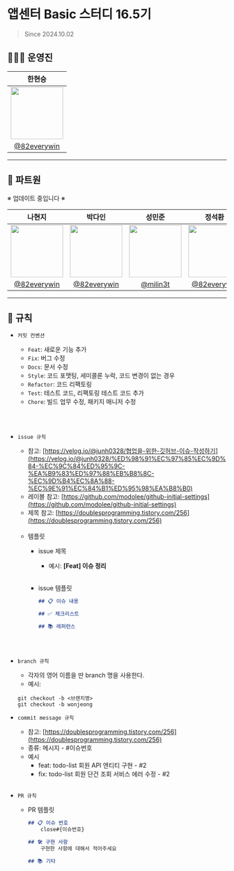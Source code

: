 # 앱센터 Basic 스터디 16.5기
> Since 2024.10.02

## 👩🏻‍💻 운영진

|한현승|
|:-:|
|<a href="https://github.com/82everywin"><img src="https://avatars.githubusercontent.com/u/109841880?v=4" width="120"></a>|    
|[@82everywin](https://github.com/82evrywin)|
---

## 👫 파트원
<p> ※ 업데이트 중입니다  ※  </p>

|나현지|박다인|성민준|정석환|
|:-:|:-:|:-:|:-:|
| <a href="https://github.com/82everywin"><img src="https://avatars.githubusercontent.com/u/109841880?v=4" width="120"></a> |<a href="https://github.com/82everywin"><img src="https://avatars.githubusercontent.com/u/109841880?v=4" width="120"></a>| <a href="https://github.com/milin3t"><img src="https://avatars.githubusercontent.com/u/103179228?v=4" width="120"></a> |<a href="https://github.com/82everywin"><img src="https://avatars.githubusercontent.com/u/109841880?v=4" width="120"></a>|
|[@82everywin](https://github.com/82evrywin)|[@82everywin](https://github.com/82evrywin)|[@milin3t](https://github.com/milin3t)|[@82everywin](https://github.com/82evrywin)|
---


## 📝 규칙
 
- `커밋 컨벤션`
    - `Feat`: 새로운 기능 추가
    - `Fix`: 버그 수정
    - `Docs`: 문서 수정 
    - `Style`: 코드 포맷팅, 세미콜론 누락, 코드 변경이 없는 경우
    - `Refactor`: 코드 리팩토링
    - `Test`: 테스트 코드, 리팩토링 테스트 코드 추가
    - `Chore`: 빌드 업무 수정, 패키지 매니저 수정
    
  <br><br>

- `issue 규칙`
    - 참고: [https://velog.io/@junh0328/협업을-위한-깃허브-이슈-작성하기](https://velog.io/@junh0328/%ED%98%91%EC%97%85%EC%9D%84-%EC%9C%84%ED%95%9C-%EA%B9%83%ED%97%88%EB%B8%8C-%EC%9D%B4%EC%8A%88-%EC%9E%91%EC%84%B1%ED%95%98%EA%B8%B0)
    - 레이블 참고:
      [https://github.com/modolee/github-initial-settings](https://github.com/modolee/github-initial-settings)
    - 제목 참고: [https://doublesprogramming.tistory.com/256](https://doublesprogramming.tistory.com/256)
      <br><br>
    - 템플릿
        - issue 제목
            - 예시: **[Feat] 이슈 정리**
          <br><br>
          
        - issue 템플릿

            ```markdown
            ## 📋 이슈 내용
            
            ## ✅ 체크리스트
          
            ## 📚 레퍼런스
            
            ```
          <br><br>
      
- `branch 규칙`
    - 각자의 영어 이름을 딴 branch 명을 사용한다.
    - 예시:
    ```
  git checkout -b <브랜치명>      
  git checkout -b wonjeong
    ```

- `commit message 규칙`
    - 참고: [https://doublesprogramming.tistory.com/256](https://doublesprogramming.tistory.com/256)
    - 종류: 메시지 - #이슈번호
    - 예시
        - feat: todo-list 회원 API 엔티티 구현 - #2
        - fix: todo-list 회원 단건 조회 서비스 에러 수정 - #2
          <br><br>
      
- `PR 규칙`
    - PR 템플릿

        ```markdown
        ## 📋 이슈 번호
            close#{이슈번호}
      
        ## 🛠 구현 사항
            구현한 사항에 대해서 적어주세요
      
        ## 📚 기타
        
        ```
